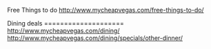 

Free  Things to do 
http://www.mycheapvegas.com/free-things-to-do/  





Dining deals ====================     
http://www.mycheapvegas.com/dining/   
http://www.mycheapvegas.com/dining/specials/other-dinner/   






